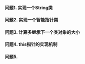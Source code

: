 #### 问题1. 实现一个String类

#### 问题2. 实现一个智能指针类

#### 问题3. 计算多继承下一个类对象的大小

#### 问题4. this指针的实现机制

#### 问题5. 
